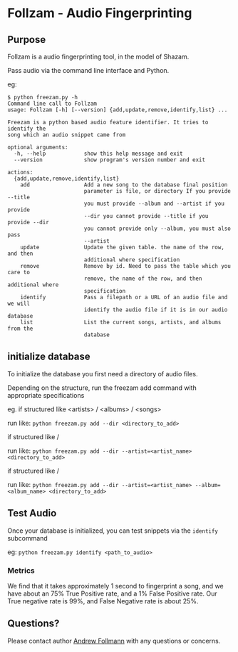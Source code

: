 # Follzam - Audio Fingerprinting

## Purpose

Follzam is a audio fingerprinting tool, in the model of Shazam. 

Pass audio via the command line interface and Python. 

eg:

```
$ python freezam.py -h
Command line call to Follzam
usage: Follzam [-h] [--version] {add,update,remove,identify,list} ...

Freezam is a python based audio feature identifier. It tries to identify the
song which an audio snippet came from

optional arguments:
  -h, --help            show this help message and exit
  --version             show program's version number and exit

actions:
  {add,update,remove,identify,list}
    add                 Add a new song to the database final position
                        parameter is file, or directory If you provide --title
                        you must provide --album and --artist if you provide
                        --dir you cannot provide --title if you provide --dir
                        you cannot provide only --album, you must also pass
                        --artist
    update              Update the given table. the name of the row, and then
                        additional where specification
    remove              Remove by id. Need to pass the table which you care to
                        remove, the name of the row, and then additional where
                        specification
    identify            Pass a filepath or a URL of an audio file and we will
                        identify the audio file if it is in our audio database
    list                List the current songs, artists, and albums from the
                        database

``` 

## initialize database

To initialize the database you first need a directory of audio files.

Depending on the structure, run the freezam add command with appropriate specifications

eg. if structured like \<artists\> / \<albums\> / \<songs\>

run like: `python freezam.py add --dir <directory_to_add>`

if structured like <albums> / <songs>

run like: `python freezam.py add --dir --artist=<artist_name> <directory_to_add>`

if structured like / <songs> 

run like: `python freezam.py add --dir --artist=<artist_name> --album=<album_name> <directory_to_add>`

## Test Audio

Once your database is initialized, you can test snippets via the `identify` subcommand

eg: `python freezam.py identify <path_to_audio>`

### Metrics

We find that it takes approximately 1 second to fingerprint a song, and we have about an 75% True Positive rate, and a 1% False Positive rate. Our True negative rate is 99%, and False Negative rate is about 25%.  
 
## Questions?

Please contact author [Andrew Follmann](follperson.github.io) with any questions or concerns.

